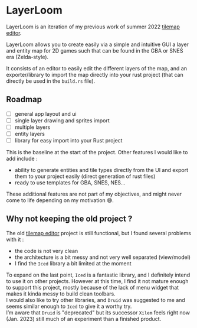 # LayerLoom

LayerLoom is an iteration of my previous work of summer 2022 [tilemap editor](https://github.com/Zstorm999/tilemap_editor). 

LayerLoom allows you to create easily via a simple and intuitive GUI a layer and entity map for 2D games such that can be found in the GBA or SNES era (Zelda-style). 

It consists of an editor to easily edit the different layers of the map, and an exporter/library to import the map directly into your rust project (that can directly be used in the `build.rs` file).

## Roadmap 

- [ ] general app layout and ui
- [ ] single layer drawing and sprites import
- [ ] multiple layers
- [ ] entity layers
- [ ] library for easy import into your Rust project

This is the baseline at the start of the project. Other features I would like to add include :
- ability to generate entities and tile types directly from the UI and export them to your project easily (direct generation of rust files)
- ready to use templates for GBA, SNES, NES…

These additional features are not part of my objectives, and might never come to life depending on my motivation 😅.

## Why not keeping the old project ?

The old [tilemap editor](https://github.com/Zstorm999/tilemap_editor) project is still functional, but I found several problems with it :

- the code is not very clean
- the architecture is a bit messy and not very well separated (view/model)
- I find the `Iced` library a bit limited at the moment

To expand on the last point, `Iced` is a fantastic library, and I definitely intend to use it on other projects. However at this time, I find it not mature enough to support this project, mostly because of the lack of menu widget that makes it kinda messy to build clean toolbars.    
I would also like to try other libraries, and `Druid` was suggested to me and seems similar enough to `Iced` to give it a worthy try.    
I’m aware that `Druid` is "deprecated" but its successor `Xilem` feels right now (Jan. 2023) still much of an experiment than a finished product.
